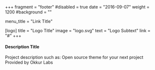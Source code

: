 +++
fragment = "footer"
#disabled = true
date = "2016-09-07"
weight = 1200
#background = ""

menu_title = "Link Title"

[logo]
    title = "Logo Title"
    image = "logo.svg"
    text = "Logo Subtext"
    link = "#"
+++

#### Description Title
Project description such as:
Open source theme for your next project
Provided by Okkur Labs

